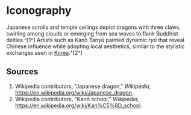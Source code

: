 # Iconography

Japanese scrolls and temple ceilings depict dragons with three claws, swirling among clouds or emerging from sea waves to flank Buddhist deities.^[1^] Artists such as Kanō Tanyū painted dynamic *ryū* that reveal Chinese influence while adopting local aesthetics, similar to the stylistic exchanges seen in [Korea](../../Korea/Iconography/README.md).^[2^]

## Sources
1. Wikipedia contributors, "Japanese dragon," *Wikipedia*, <https://en.wikipedia.org/wiki/Japanese_dragon>.
2. Wikipedia contributors, "Kanō school," *Wikipedia*, <https://en.wikipedia.org/wiki/Kan%C5%8D_school>.
